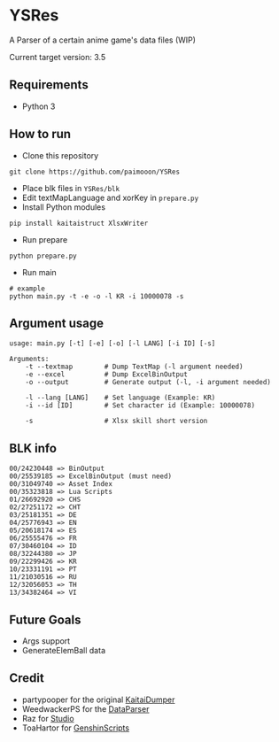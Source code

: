 # YSRes

A Parser of a certain anime game's data files (WIP)

Current target version: 3.5

## Requirements

- Python 3

## How to run

- Clone this repository
```shell
git clone https://github.com/paimooon/YSRes
```
- Place blk files in `YSRes/blk`
- Edit textMapLanguage and xorKey in `prepare.py`
- Install Python modules
```shell
pip install kaitaistruct XlsxWriter
```
- Run prepare
```shell
python prepare.py
```
- Run main
```shell
# example
python main.py -t -e -o -l KR -i 10000078 -s
```

## Argument usage
```
usage: main.py [-t] [-e] [-o] [-l LANG] [-i ID] [-s]

Arguments:
    -t --textmap        # Dump TextMap (-l argument needed)
    -e --excel          # Dump ExcelBinOutput
    -o --output         # Generate output (-l, -i argument needed)

    -l --lang [LANG]    # Set language (Example: KR)
    -i --id [ID]        # Set character id (Example: 10000078)

    -s                  # Xlsx skill short version
```

## BLK info

```
00/24230448 => BinOutput
00/25539185 => ExcelBinOutput (must need)
00/31049740 => Asset Index
00/35323818 => Lua Scripts
01/26692920 => CHS
02/27251172 => CHT
03/25181351 => DE
04/25776943 => EN
05/20618174 => ES
06/25555476 => FR
07/30460104 => ID
08/32244380 => JP
09/22299426 => KR
10/23331191 => PT
11/21030516 => RU
12/32056053 => TH
13/34382464 => VI
```

## Future Goals

- Args support
- GenerateElemBall data

## Credit
- partypooper for the original [KaitaiDumper](https://github.com/partypooperarchive/KaitaiDumper)
- WeedwackerPS for the [DataParser](https://github.com/WeedwackerPS/DataParser)
- Raz for [Studio](https://gitlab.com/RazTools/Studio)
- ToaHartor for [GenshinScripts](https://github.com/ToaHartor/GenshinScripts)
